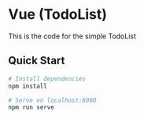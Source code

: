 # Vue (TodoList)

This is the code for the simple TodoList

## Quick Start

```bash
# Install dependencies
npm install

# Serve on localhost:8080
npm run serve

